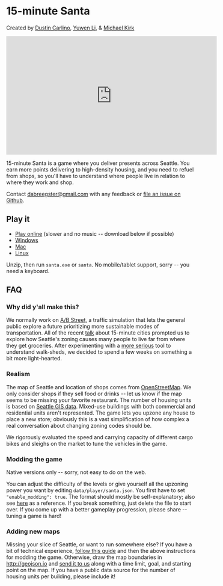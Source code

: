 # 15-minute Santa

Created by [Dustin Carlino](https://abstreet.org),
[Yuwen Li](https://www.yuwen-li.com/), &
[Michael Kirk](https://michaelkirk.github.io/)

<iframe width="560" height="315" src="https://www.youtube.com/embed/mrIsVMLZ_yc" frameborder="0" allow="autoplay; encrypted-media" allowfullscreen></iframe>

15-minute Santa is a game where you deliver presents across Seattle. You earn
more points delivering to high-density housing, and you need to refuel from
shops, so you'll have to understand where people live in relation to where they
work and shop.

Contact <dabreegster@gmail.com> with any feedback or
[file an issue on Github](https://github.com/dabreegster/abstreet/issues/new).

## Play it

- [Play online](http://abstreet.s3-website.us-east-2.amazonaws.com/dev/santa)
  (slower and no music -- download below if possible)
- [Windows](https://github.com/dabreegster/abstreet/releases/download/v0.2.28/abstreet_windows_v0_2_28.zip)
- [Mac](https://github.com/dabreegster/abstreet/releases/download/v0.2.28/abstreet_mac_v0_2_28.zip)
- [Linux](https://github.com/dabreegster/abstreet/releases/download/v0.2.28/abstreet_linux_v0_2_28.zip)

Unzip, then run `santa.exe` or `santa`. No mobile/tablet support, sorry -- you need a keyboard.

## FAQ

### Why did y'all make this?

We normally work on [A/B Street](https://abstreet.org), a traffic simulation
that lets the general public explore a future prioritizing more sustainable
modes of transportation. All of the recent
[talk](https://crosscut.com/focus/2020/11/seattle-could-become-next-15-minute-city)
about 15-minute cities prompted us to explore how Seattle's zoning causes many
people to live far from where they get groceries. After experimenting with a
[more serious](fifteen_min.md) tool to understand walk-sheds, we decided to
spend a few weeks on something a bit more light-hearted.

### Realism

The map of Seattle and location of shops comes from
[OpenStreetMap](https://www.openstreetmap.org/about). We only consider shops if
they sell food or drinks -- let us know if the map seems to be missing your
favorite restaurant. The number of housing units is based on
[Seattle GIS data](https://data-seattlecitygis.opendata.arcgis.com/datasets/current-land-use-zoning-detail).
Mixed-use buildings with both commercial and residential units aren't
represented. The game lets you upzone any house to place a new store; obviously
this is a vast simplification of how complex a real conversation about changing
zoning codes should be.

We rigorously evaluated the speed and carrying capacity of different cargo bikes
and sleighs on the market to tune the vehicles in the game.

### Modding the game

Native versions only -- sorry, not easy to do on the web.

You can adjust the difficulty of the levels or give yourself all the upzoning
power you want by editing `data/player/santa.json`. You first have to set
`"enable_modding": true`. The format should mostly be self-explanatory; also see
[here](https://github.com/dabreegster/abstreet/blob/be589f7ef4f649bb5a35bfe8de0bc81a9deeb029/santa/src/session.rs#L13)
as a reference. If you break something, just delete the file to start over. If
you come up with a better gameplay progression, please share -- tuning a game is
hard!

### Adding new maps

Missing your slice of Seattle, or want to run somewhere else? If you have a bit
of technical experience,
[follow this guide](https://dabreegster.github.io/abstreet/howto/new_city.html)
and then the above instructions for modding the game. Otherwise, draw the map
boundaries in <http://geojson.io> and
[send it to us](https://github.com/dabreegster/abstreet/issues/new) along with a
time limit, goal, and starting point on the map. If you have a public data
source for the number of housing units per building, please include it!
